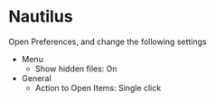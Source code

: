 # Nautilus

Open Preferences, and change the following settings

- Menu
	- Show hidden files: On
- General
	- Action to Open Items: Single click
